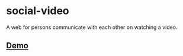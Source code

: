 # social-video
A web for persons communicate with each other on watching a video.
## [Demo](http://www.bigkucin.com/social-video)
